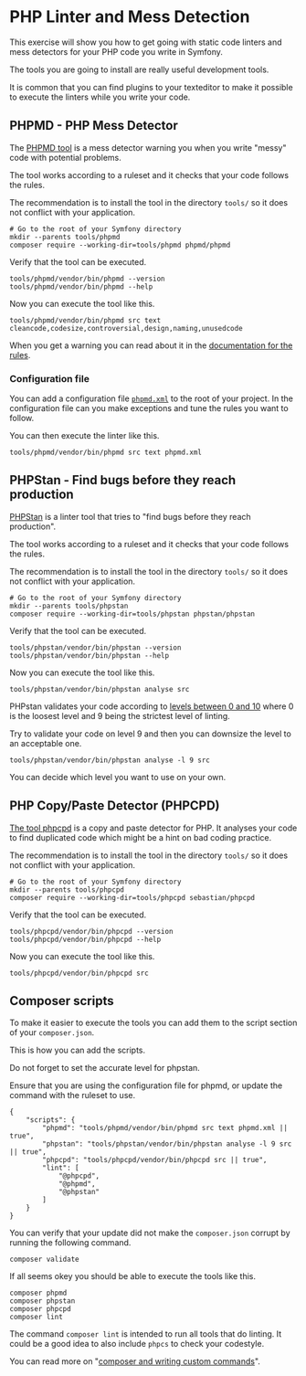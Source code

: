 PHP Linter and Mess Detection
==========================

This exercise will show you how to get going with static code linters and mess detectors for your PHP code you write in Symfony.

The tools you are going to install are really useful development tools.

It is common that you can find plugins to your texteditor to make it possible to execute the linters while you write your code.



PHPMD - PHP Mess Detector
--------------------------

The [PHPMD tool](https://phpmd.org/) is a mess detector warning you when you write "messy" code with potential problems.

The tool works according to a ruleset and it checks that your code follows the rules.  

The recommendation is to install the tool in the directory `tools/` so it does not conflict with your application.

```
# Go to the root of your Symfony directory
mkdir --parents tools/phpmd
composer require --working-dir=tools/phpmd phpmd/phpmd
```

Verify that the tool can be executed.

```
tools/phpmd/vendor/bin/phpmd --version
tools/phpmd/vendor/bin/phpmd --help
```

Now you can execute the tool like this.

```
tools/phpmd/vendor/bin/phpmd src text cleancode,codesize,controversial,design,naming,unusedcode
```

When you get a warning you can read about it in the [documentation for the rules](https://phpmd.org/rules/index.html).




### Configuration file

You can add a configuration file [`phpmd.xml`](phpmd.xml) to the root of your project. In the configuration file can you make exceptions and tune the rules you want to follow.

You can then execute the linter like this.

```
tools/phpmd/vendor/bin/phpmd src text phpmd.xml
```



PHPStan - Find bugs before they reach production
--------------------------

[PHPStan](https://phpstan.org/) is a linter tool that tries to "find bugs before they reach production".

The tool works according to a ruleset and it checks that your code follows the rules.  

The recommendation is to install the tool in the directory `tools/` so it does not conflict with your application.

```
# Go to the root of your Symfony directory
mkdir --parents tools/phpstan
composer require --working-dir=tools/phpstan phpstan/phpstan
```

Verify that the tool can be executed.

```
tools/phpstan/vendor/bin/phpstan --version
tools/phpstan/vendor/bin/phpstan --help
```

Now you can execute the tool like this.

```
tools/phpstan/vendor/bin/phpstan analyse src
```

PHPstan validates your code according to [levels between 0 and 10](https://phpstan.org/user-guide/rule-levels) where 0 is the loosest level and 9 being the strictest level of linting.

Try to validate your code on level 9 and then you can downsize the level to an acceptable one.

```
tools/phpstan/vendor/bin/phpstan analyse -l 9 src
```

You can decide which level you want to use on your own.



PHP Copy/Paste Detector (PHPCPD)
--------------------------

[The tool phpcpd](https://github.com/sebastianbergmann/phpcpd) is a copy and paste detector for PHP. It analyses your code to find duplicated code which might be a hint on bad coding practice.

The recommendation is to install the tool in the directory `tools/` so it does not conflict with your application.

```
# Go to the root of your Symfony directory
mkdir --parents tools/phpcpd
composer require --working-dir=tools/phpcpd sebastian/phpcpd
```

Verify that the tool can be executed.

```
tools/phpcpd/vendor/bin/phpcpd --version
tools/phpcpd/vendor/bin/phpcpd --help
```

Now you can execute the tool like this.

```
tools/phpcpd/vendor/bin/phpcpd src
```



Composer scripts
--------------------------

To make it easier to execute the tools you can add them to the script section of your `composer.json`.

This is how you can add the scripts.

Do not forget to set the accurate level for phpstan.

Ensure that you are using the configuration file for phpmd, or update the command with the ruleset to use.

```
{
    "scripts": {
        "phpmd": "tools/phpmd/vendor/bin/phpmd src text phpmd.xml || true",
        "phpstan": "tools/phpstan/vendor/bin/phpstan analyse -l 9 src || true",
        "phpcpd": "tools/phpcpd/vendor/bin/phpcpd src || true",
        "lint": [
            "@phpcpd",
            "@phpmd",
            "@phpstan"
        ]
    }
}
```

You can verify that your update did not make the `composer.json` corrupt by running the following command.

```
composer validate
```

If all seems okey you should be able to execute the tools like this.

```
composer phpmd
composer phpstan
composer phpcpd
composer lint
```

The command `composer lint` is intended to run all tools that do linting. It could be a good idea to also include `phpcs` to check your codestyle.

You can read more on "[composer and writing custom commands](https://getcomposer.org/doc/articles/scripts.md#writing-custom-commands)".
